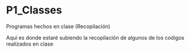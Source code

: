 # P1_Classes
Programas hechos en clase (Recopilación)

Aquí es donde estaré subiendo la recopilación de algunos de los codigos realizados en clase

